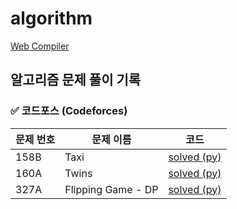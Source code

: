 # algorithm
[Web Compiler](https://www.mycompiler.io/ko)
## 알고리즘 문제 풀이 기록

### ✅ 코드포스 (Codeforces)
| 문제 번호 | 문제 이름 | 코드 |
|----------|----------|------|
| 158B | Taxi | [solved (py)](codeforces/Taxi.py) |
| 160A | Twins | [solved (py)](codeforces/Twins.py) |
| 327A | Flipping Game - DP | [solved (py)](codeforces/FlippingGame.py) |
